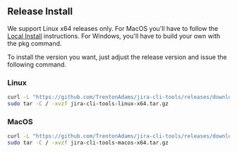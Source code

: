 ## Release Install

We support Linux x64 releases only. For MacOS you'll have to follow  the [Local Install](https://github.com/TrentonAdams/jira-cli-tools#local-install) instructions. For Windows, you'll have to build your own with the pkg command.

To install the version you want, just adjust the release version and issue the following command.

### Linux

```bash
curl -L "https://github.com/TrentonAdams/jira-cli-tools/releases/download/1.1.3-RC9/jira-cli-tools-linux-x64.tar.gz" > jira-cli-tools-linux-x64.tar.gz;
sudo tar -C / -xvzf jira-cli-tools-linux-x64.tar.gz
```

### MacOS

```bash
curl -L "https://github.com/TrentonAdams/jira-cli-tools/releases/download/1.1.3-RC9/jira-cli-tools-macos-x64.tar.gz" > jira-cli-tools-macos-x64.tar.gz;
sudo tar -C / -xvzf jira-cli-tools-macos-x64.tar.gz
```

